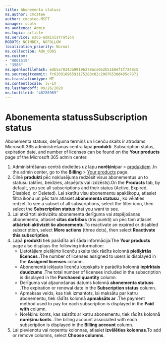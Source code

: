 ```yaml
---
title: Abonementa statuss
ms.author: cmcatee
author: cmcatee-MSFT
manager: scotv
ms.audience: Admin
ms.topic: article
ms.service: o365-administration
ROBOTS: NOINDEX, NOFOLLOW
localization_priority: Normal
ms.collection: Adm_O365
ms.custom:
- "9001519"
- "3586"
ms.openlocfilehash: edb5a78343a99196379aca052b51b0ef1f7249c5
ms.sourcegitcommit: fc62091696591175280c02c29876530d485c7871
ms.translationtype: MT
ms.contentlocale: lv-LV
ms.lasthandoff: 09/26/2020
ms.locfileid: "48286965"
---
```

# <a name="subscription-status"></a><span data-ttu-id="9ef6b-102">Abonementa statuss</span><span class="sxs-lookup"><span data-stu-id="9ef6b-102">Subscription status</span></span>

<span data-ttu-id="9ef6b-103">Abonementa statuss, derīguma termiņš un licenču skaits ir atrodams Microsoft 365 administrēšanas centra lapā **produkti** .</span><span class="sxs-lookup"><span data-stu-id="9ef6b-103">Subscription status, expiration date, and number of licenses can be found on the **Your products** page of the Microsoft 365 admin center.</span></span>

1. <span data-ttu-id="9ef6b-104">Administrēšanas centrā dodieties uz lapu **norēķini**par  >  [produktiem](https://go.microsoft.com/fwlink/p/?linkid=842054) .</span><span class="sxs-lookup"><span data-stu-id="9ef6b-104">In the admin center, go to the **Billing** > [Your products](https://go.microsoft.com/fwlink/p/?linkid=842054) page.</span></span>
2. <span data-ttu-id="9ef6b-105">Cilnē **produkti** pēc noklusējuma redzēsit visus abonementus un to statusu (aktīvs, beidzies, atspējots vai izdzēsts).</span><span class="sxs-lookup"><span data-stu-id="9ef6b-105">On the **Products** tab, by default, you see all subscriptions and their status (Active, Expired, Disabled, or Deleted).</span></span> <span data-ttu-id="9ef6b-106">Lai skatītu visu abonementu apakškopu, atlasiet filtra ikonu un pēc tam atlasiet **abonementa statusu** , ko vēlaties redzēt.</span><span class="sxs-lookup"><span data-stu-id="9ef6b-106">To see a subset of all subscriptions, select the filter icon, then select the **Subscription status** that you want to see.</span></span>
3. <span data-ttu-id="9ef6b-107">Lai atkārtoti aktivizētu abonementa derīguma vai atspējošanas abonementu, atlasiet **citas darbības** (trīs punkti) un pēc tam atlasiet **atkārtoti aktivizēt šo abonementu**.</span><span class="sxs-lookup"><span data-stu-id="9ef6b-107">To reactivate an expired or disabled subscription, select **More actions** (three dots), then select **Reactivate this subscription**.</span></span>
4. <span data-ttu-id="9ef6b-108">Lapā **produkti** tiek parādīta arī šāda informācija:</span><span class="sxs-lookup"><span data-stu-id="9ef6b-108">The **Your products** page also displays the following information:</span></span>
    - <span data-ttu-id="9ef6b-109">Lietotājiem piešķirto licenču skaits tiek rādīts kolonnā **piešķirtās licences** .</span><span class="sxs-lookup"><span data-stu-id="9ef6b-109">The number of licenses assigned to users is displayed in the **Assigned licenses** column.</span></span>
    - <span data-ttu-id="9ef6b-110">Abonementā iekļauto licenču kopskaits ir parādīts kolonnā **iepirktais daudzums** .</span><span class="sxs-lookup"><span data-stu-id="9ef6b-110">The total number of licenses included in the subscription is displayed in the **Purchased quantity** column.</span></span>
    - <span data-ttu-id="9ef6b-111">Derīguma vai atjaunošanas datums kolonnā **abonementa statuss** .</span><span class="sxs-lookup"><span data-stu-id="9ef6b-111">The expiration or renewal date in the **Subscription status** column.</span></span>
    - <span data-ttu-id="9ef6b-112">Apmaksas veids, kas tiek izmantots, lai maksātu par katru abonementu, tiek rādīts kolonnā **apmaksāts ar** .</span><span class="sxs-lookup"><span data-stu-id="9ef6b-112">The payment method used to pay for each subscription is displayed in the **Paid with** column.</span></span>
    - <span data-ttu-id="9ef6b-113">Norēķinu konts, kas saistīts ar katru abonementu, tiek rādīts kolonnā **norēķinu konts** .</span><span class="sxs-lookup"><span data-stu-id="9ef6b-113">The billing account associated with each subscription is displayed in the **Billing account** column.</span></span>
5. <span data-ttu-id="9ef6b-114">Lai pievienotu vai noņemtu kolonnas, atlasiet **izvēlēties kolonnas**.</span><span class="sxs-lookup"><span data-stu-id="9ef6b-114">To add or remove columns, select **Choose columns**.</span></span>